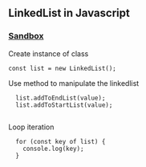 
## LinkedList in Javascript

### [Sandbox](https://codesandbox.io/s/linkedlistjs-372f9?file=/src/index.js:84-94)

Create instance of class

```
const list = new LinkedList();
```

Use method to manipulate the linkedlist

```
  list.addToEndList(value);
  list.addToStartList(value);
 
```
Loop iteration

```
  for (const key of list) {
    console.log(key);
  }
```
